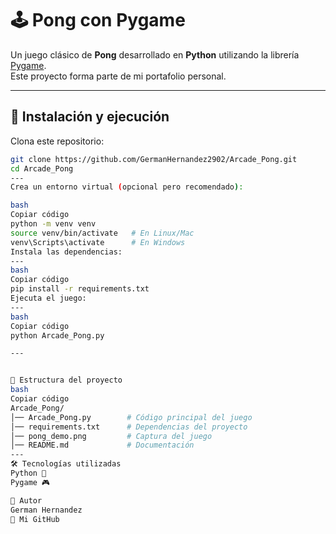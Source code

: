 # 🕹️ Pong con Pygame

Un juego clásico de **Pong** desarrollado en **Python** utilizando la librería [Pygame](https://www.pygame.org/).  
Este proyecto forma parte de mi portafolio personal.

---

## 🚀 Instalación y ejecución

Clona este repositorio:

```bash
git clone https://github.com/GermanHernandez2902/Arcade_Pong.git
cd Arcade_Pong
---
Crea un entorno virtual (opcional pero recomendado):

bash
Copiar código
python -m venv venv
source venv/bin/activate   # En Linux/Mac
venv\Scripts\activate      # En Windows
Instala las dependencias:
---
bash
Copiar código
pip install -r requirements.txt
Ejecuta el juego:
---
bash
Copiar código
python Arcade_Pong.py

---


📂 Estructura del proyecto
bash
Copiar código
Arcade_Pong/
│── Arcade_Pong.py        # Código principal del juego
│── requirements.txt      # Dependencias del proyecto
│── pong_demo.png         # Captura del juego
│── README.md             # Documentación
---
🛠️ Tecnologías utilizadas
Python 🐍
Pygame 🎮

👤 Autor
German Hernandez
📌 Mi GitHub


